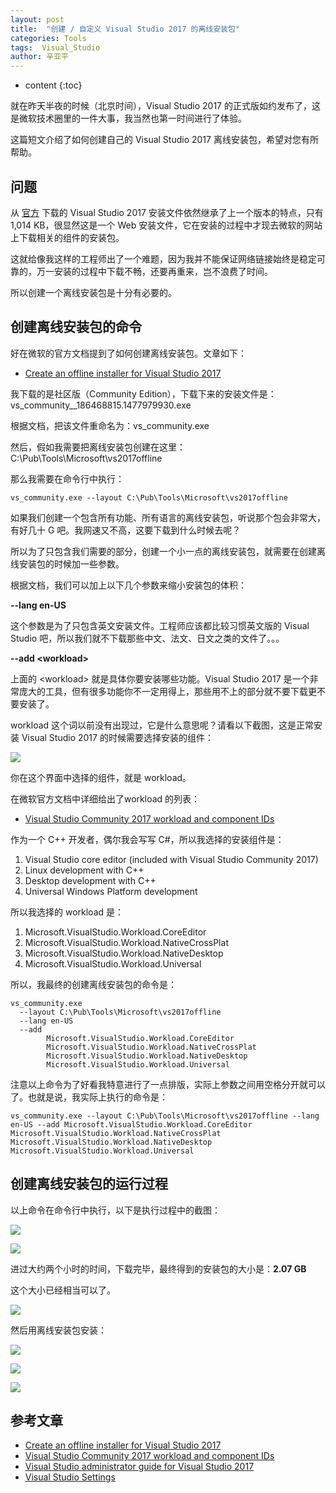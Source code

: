 ```yaml
---
layout: post
title:  "创建 / 自定义 Visual Studio 2017 的离线安装包"
categories: Tools
tags:  Visual_Studio
author: 辛亚平
---
```


* content
{:toc}

就在昨天半夜的时候（北京时间），Visual Studio 2017 的正式版如约发布了，这是微软技术圈里的一件大事，我当然也第一时间进行了体验。

这篇短文介绍了如何创建自己的 Visual Studio 2017 离线安装包，希望对您有所帮助。



## 问题

从 [官方](www.visualstudio.com) 下载的 Visual Studio 2017 安装文件依然继承了上一个版本的特点，只有 1,014 KB，很显然这是一个 Web 安装文件，它在安装的过程中才现去微软的网站上下载相关的组件的安装包。

这就给像我这样的工程师出了一个难题，因为我并不能保证网络链接始终是稳定可靠的，万一安装的过程中下载不畅，还要再重来，岂不浪费了时间。

所以创建一个离线安装包是十分有必要的。

## 创建离线安装包的命令

好在微软的官方文档提到了如何创建离线安装包。文章如下：

- [Create an offline installer for Visual Studio 2017](https://docs.microsoft.com/en-us/visualstudio/install/create-an-offline-installation-of-visual-studio)

我下载的是社区版（Community Edition），下载下来的安装文件是：vs\_community__186468815.1477979930.exe


根据文档，把该文件重命名为：vs\_community.exe

然后，假如我需要把离线安装包创建在这里：C:\Pub\Tools\Microsoft\vs2017offline

那么我需要在命令行中执行：
```
vs_community.exe --layout C:\Pub\Tools\Microsoft\vs2017offline
```

如果我们创建一个包含所有功能、所有语言的离线安装包，听说那个包会非常大，有好几十 G 吧。我网速又不高，这要下载到什么时候去呢？

所以为了只包含我们需要的部分，创建一个小一点的离线安装包，就需要在创建离线安装包的时候加一些参数。

根据文档，我们可以加上以下几个参数来缩小安装包的体积：

**--lang en-US**

这个参数是为了只包含英文安装文件。工程师应该都比较习惯英文版的 Visual Studio 吧，所以我们就不下载那些中文、法文、日文之类的文件了。。。


**--add <workload\>**

上面的 <workload\> 就是具体你要安装哪些功能。Visual Studio 2017 是一个非常庞大的工具，但有很多功能你不一定用得上，那些用不上的部分就不要下载更不要安装了。

workload 这个词以前没有出现过，它是什么意思呢？请看以下截图，这是正常安装 Visual Studio 2017 的时候需要选择安装的组件：

![](/attachment/daily/2017/0308/VS2017-Install-A01.png)

你在这个界面中选择的组件，就是 workload。

在微软官方文档中详细给出了workload 的列表：

- [Visual Studio Community 2017 workload and component IDs](https://docs.microsoft.com/en-us/visualstudio/install/workload-component-id-vs-community)

作为一个 C++ 开发者，偶尔我会写写 C#，所以我选择的安装组件是：

1. Visual Studio core editor (included with Visual Studio Community 2017)
2. Linux development with C++
3. Desktop development with C++
4. Universal Windows Platform development

所以我选择的 workload 是：

1. Microsoft.VisualStudio.Workload.CoreEditor
2. Microsoft.VisualStudio.Workload.NativeCrossPlat
3. Microsoft.VisualStudio.Workload.NativeDesktop
4. Microsoft.VisualStudio.Workload.Universal


所以，我最终的创建离线安装包的命令是：

```
vs_community.exe 
  --layout C:\Pub\Tools\Microsoft\vs2017offline 
  --lang en-US 
  --add 
        Microsoft.VisualStudio.Workload.CoreEditor 
        Microsoft.VisualStudio.Workload.NativeCrossPlat 
        Microsoft.VisualStudio.Workload.NativeDesktop 
        Microsoft.VisualStudio.Workload.Universal

```

注意以上命令为了好看我特意进行了一点排版，实际上参数之间用空格分开就可以了。也就是说，我实际上执行的命令是：

```
vs_community.exe --layout C:\Pub\Tools\Microsoft\vs2017offline --lang en-US --add Microsoft.VisualStudio.Workload.CoreEditor Microsoft.VisualStudio.Workload.NativeCrossPlat Microsoft.VisualStudio.Workload.NativeDesktop Microsoft.VisualStudio.Workload.Universal
```

## 创建离线安装包的运行过程

以上命令在命令行中执行，以下是执行过程中的截图：

![](/attachment/daily/2017/0308/VS2017-Create-Offline-Package-A01.png)

![](/attachment/daily/2017/0308/VS2017-Create-Offline-Package-A02.png)

进过大约两个小时的时间，下载完毕，最终得到的安装包的大小是：**2.07 GB**

这个大小已经相当可以了。

![](/attachment/daily/2017/0308/VS2017-Create-Offline-Package-A03.png)

然后用离线安装包安装：

![](/attachment/daily/2017/0308/VS2017-Install-A01.png)

![](/attachment/daily/2017/0308/VS2017-Install-A02.png)

![](/attachment/daily/2017/0308/VS2017-Install-A03.png)




## 参考文章

- [Create an offline installer for Visual Studio 2017](https://docs.microsoft.com/en-us/visualstudio/install/create-an-offline-installation-of-visual-studio)
- [Visual Studio Community 2017 workload and component IDs](https://docs.microsoft.com/en-us/visualstudio/install/workload-component-id-vs-community)
- [Visual Studio administrator guide for Visual Studio 2017](https://docs.microsoft.com/en-us/visualstudio/install/visual-studio-administrator-guide)
- [Visual Studio Settings](https://msdn.microsoft.com/en-us/library/2ewd52wf(v=vs.100).aspx)


